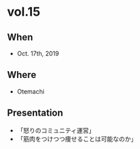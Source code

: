 # vol.15

## When
- Oct. 17th, 2019

## Where
- Otemachi

## Presentation
- 「怒りのコミュニティ運営」
- 「筋肉をつけつつ痩せることは可能なのか」

